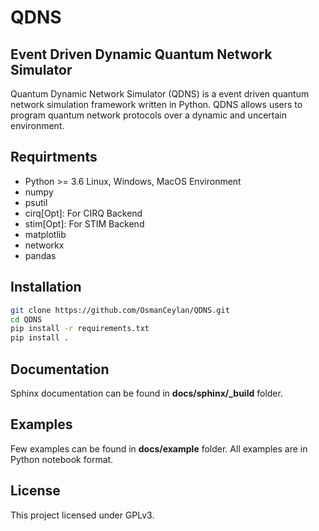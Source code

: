 # QDNS
## Event Driven Dynamic Quantum Network Simulator

Quantum Dynamic Network Simulator (QDNS) is a event driven quantum network simulation framework written in Python. QDNS allows users to program quantum network protocols over a dynamic and uncertain environment.

## Requirtments
- Python >= 3.6 Linux, Windows, MacOS Environment
- numpy
- psutil
- cirq[Opt]: For CIRQ Backend
- stim[Opt]: For STIM Backend
- matplotlib
- networkx
- pandas

## Installation

```sh
git clone https://github.com/OsmanCeylan/QDNS.git
cd QDNS
pip install -r requirements.txt
pip install .
```

## Documentation

Sphinx documentation can be found in **docs/sphinx/_build** folder.

## Examples

Few examples can be found in **docs/example** folder. All examples are in Python notebook format.

## License

This project licensed under GPLv3.
